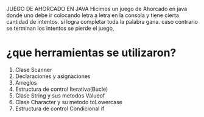 JUEGO DE AHORCADO EN JAVA
Hicimos un juego de Ahorcado en java donde uno debe ir colocando letra a letra en la consola y tiene cierta cantidad  de intentos. si logra completar toda la palabra gana.
caso contrario se terminan los intentos se pierde el juego,

# ¿que herramientas se utilizaron?

1. Clase Scanner
2. Declaraciones y asignaciones
3. Arreglos
4. Estructura de control Iterativa(Bucle)
5. Clase String y sus metodos Valueof
6. Clase Character y su metodo toLowercase
7. Estructura de control Condicional if

